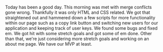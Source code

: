 Today has been a good day. This morning was met with merge conflicts gone wrong. Thankfully it was only HTML and CSS related. We got that straightened out and hammered down a few scripts for more functionality within our page such as a copy link button and switching new users for our application and keeping track of user keys. We found some bugs and fixed em. We got hit with some stretch goals and got some of em done. Other than that, we're just considering more stretch goals and working on an about me page. We have our MVP at least.